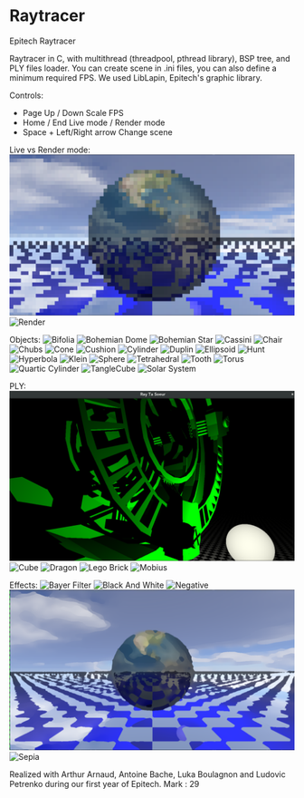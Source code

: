 # Raytracer
Epitech Raytracer

Raytracer in C, with multithread (threadpool, pthread library), BSP tree, and PLY files loader. 
You can create scene in .ini files, you can also define a minimum required FPS.
We used LibLapin, Epitech's graphic library.

Controls:
  - Page Up / Down                Scale FPS
  - Home / End                    Live mode / Render mode
  - Space + Left/Right arrow      Change scene

Live vs Render mode:
![Live](/screenshots/sphere_low.png?raw=true "Live")
![Render](/screenshots/sphere.bmp?raw=true "Render")

Objects:
![Bifolia](/screenshots/bifolia.bmp?raw=true "Bifolia")
![Bohemian Dome](/screenshots/bohemian_dome.bmp?raw=true "Bohemian Dome")
![Bohemian Star](/screenshots/bohemian_star.bmp?raw=true "Bohemian Star")
![Cassini](/screenshots/cassini.bmp?raw=true "Cassini")
![Chair](/screenshots/chair.bmp?raw=true "Chair")
![Chubs](/screenshots/chubs.bmp?raw=true "Chubs")
![Cone](/screenshots/cone.bmp?raw=true "Cone")
![Cushion](/screenshots/cushion.bmp?raw=true "Cushion")
![Cylinder](/screenshots/cylinder.bmp?raw=true "Cylinder")
![Duplin](/screenshots/duplin.bmp?raw=true "Duplin")
![Ellipsoid](/screenshots/ellipsoid.bmp?raw=true "Ellipsoid")
![Hunt](/screenshots/hunt.bmp?raw=true "Hunt")
![Hyperbola](/screenshots/hyperbola.bmp?raw=true "Hyperbola")
![Klein](/screenshots/klein.bmp?raw=true "Klein")
![Sphere](/screenshots/sphere1.bmp?raw=true "Sphere")
![Tetrahedral](/screenshots/tetrahedral.bmp?raw=true "Tetrahedral")
![Tooth](/screenshots/tooth.bmp?raw=true "Tooth")
![Torus](/screenshots/torus.bmp?raw=true "Torus")
![Quartic Cylinder](/screenshots/quartic_cylinder.bmp?raw=true "Quartic Cylinder")
![TangleCube](/screenshots/void_cube.bmp?raw=true "TangleCube")
![Solar System](/screenshots/solar.bmp?raw=true "Solar System")

PLY:
![Ark Reactor](/screenshots/Ark%20Reactor.png?raw=true "Ark Reactor")
![Cube](/screenshots/cube.bmp?raw=true "Cube")
![Dragon](/screenshots/dragon.bmp?raw=true "Dragon")
![Lego Brick](/screenshots/lego_brick.bmp?raw=true "Lego Brick")
![Mobius](/screenshots/mobius.bmp?raw=true "Mobius")

Effects:
![Bayer Filter](/screenshots/bayer.bmp?raw=true "Bayer Filter")
![Black And White](/screenshots/black_and_white.bmp?raw=true "Black And White")
![Negative](/screenshots/negative.bmp?raw=true "Negative")
![Pastel](/screenshots/pastel.png?raw=true "Pastel")
![Sepia](/screenshots/sepia.bmp?raw=true "Sepia")

Realized with Arthur Arnaud, Antoine Bache, Luka Boulagnon and Ludovic Petrenko during our first year of Epitech.
Mark : 29

